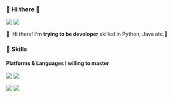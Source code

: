 ### 🤞 Hi there 👋
<p>
  <a href="https://aaingyunii.tistory.com"><img src="https://img.shields.io/badge/Blog-000000?&style=flat-square&logo=velog&logoColor=white"/></a>
  <a href="mailto:dlsrbs98@gmail.com"><img src="https://img.shields.io/badge/Gmail-EA4335?style=flat-square&logo=gmail&logoColor=black"/></a>
</p>

<p>
  👋&nbsp; Hi there! I'm <b>trying to be developer</b> skilled in Python, Java etc.🚀<br/>
</p>


### 💪 Skills
#### Platforms & Languages I willing to master
<p align="left">
      <img src="https://img.shields.io/badge/Python-3776AB?style=flat-square&logo=Python&logoColor=white"/></a>
      <img src="https://img.shields.io/badge/JAVA-007396?style=flat-square&logo=JAVA&logoColor=white"/></a>
  </p>

<p align="left">
      <img src="https://img.shields.io/badge/MySQL-4479A1?style=flat-square&logo=MySQL&logoColor=white"/></a>  
      <img src="https://img.shields.io/badge/Django-092E20?style=flat-square&logo=Django&logoColor=white"/></a>
</p>
